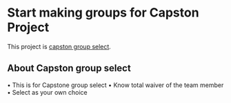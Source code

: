 # Start making groups for Capston Project

This project is [capston group select](https://group-select-imriaz.netlify.app/).

## About Capston group select
• This is for Capstone group select
• Know total waiver of the team member
• Select as your own choice

